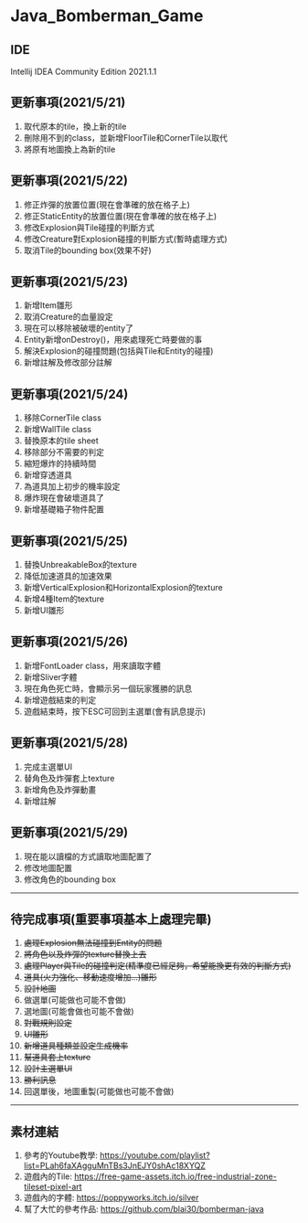 # Java_Bomberman_Game

## IDE

Intellij IDEA Community Edition 2021.1.1

## 更新事項(2021/5/21)

1. 取代原本的tile，換上新的tile
2. 刪除用不到的class，並新增FloorTile和CornerTile以取代
3. 將原有地圖換上為新的tile

## 更新事項(2021/5/22)

1. 修正炸彈的放置位置(現在會準確的放在格子上)
2. 修正StaticEntity的放置位置(現在會準確的放在格子上)
3. 修改Explosion與Tile碰撞的判斷方式
4. 修改Creature對Explosion碰撞的判斷方式(暫時處理方式)
5. 取消Tile的bounding box(效果不好)

## 更新事項(2021/5/23)

1. 新增Item雛形
2. 取消Creature的血量設定
3. 現在可以移除被破壞的entity了
4. Entity新增onDestroy()，用來處理死亡時要做的事
5. 解決Explosion的碰撞問題(包括與Tile和Entity的碰撞)
6. 新增註解及修改部分註解

## 更新事項(2021/5/24)

1. 移除CornerTile class
2. 新增WallTile class
3. 替換原本的tile sheet
4. 移除部分不需要的判定
5. 縮短爆炸的持續時間
6. 新增穿透道具
7. 為道具加上初步的機率設定
8. 爆炸現在會破壞道具了
9. 新增基礎箱子物件配置

## 更新事項(2021/5/25)

1. 替換UnbreakableBox的texture
2. 降低加速道具的加速效果
3. 新增VerticalExplosion和HorizontalExplosion的texture
4. 新增4種Item的texture
5. 新增UI雛形

## 更新事項(2021/5/26)

1. 新增FontLoader class，用來讀取字體
2. 新增Sliver字體
3. 現在角色死亡時，會顯示另一個玩家獲勝的訊息
4. 新增遊戲結束的判定
5. 遊戲結束時，按下ESC可回到主選單(會有訊息提示)

## 更新事項(2021/5/28)

1. 完成主選單UI
2. 替角色及炸彈套上texture
3. 新增角色及炸彈動畫
4. 新增註解

## 更新事項(2021/5/29)

1. 現在能以讀檔的方式讀取地圖配置了
2. 修改地圖配置
3. 修改角色的bounding box

---

## 待完成事項(重要事項基本上處理完畢)

1. ~~處理Explosion無法碰撞到Entity的問題~~
2. ~~將角色以及炸彈的texture替換上去~~
3. ~~處理Player與Tile的碰撞判定(精準度已經足夠，希望能換更有效的判斷方式)~~
4. ~~道具(火力強化、移動速度增加...)雛形~~
5. ~~設計地圖~~
6. 做選單(可能做也可能不會做)
7. 選地圖(可能會做也可能不會做)
8. ~~對戰規則設定~~
9. ~~UI雛形~~
10. ~~新增道具種類並設定生成機率~~
11. ~~幫道具套上texture~~
12. ~~設計主選單UI~~
13. ~~勝利訊息~~
14. 回選單後，地圖重製(可能做也可能不會做)

---

## 素材連結

1. 參考的Youtube教學:
   https://youtube.com/playlist?list=PLah6faXAgguMnTBs3JnEJY0shAc18XYQZ
2. 遊戲內的Tile:
   https://free-game-assets.itch.io/free-industrial-zone-tileset-pixel-art
3. 遊戲內的字體:
   https://poppyworks.itch.io/silver
4. 幫了大忙的參考作品:
   https://github.com/blai30/bomberman-java